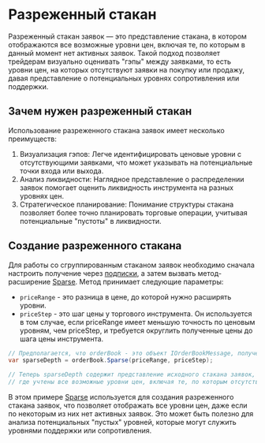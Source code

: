 # Разреженный стакан

Разреженный стакан заявок — это представление стакана, в котором отображаются все возможные уровни цен, включая те, по которым в данный момент нет активных заявок. Такой подход позволяет трейдерам визуально оценивать "гэпы" между заявками, то есть уровни цен, на которых отсутствуют заявки на покупку или продажу, давая представление о потенциальных уровнях сопротивления или поддержки.

## Зачем нужен разреженный стакан

Использование разреженного стакана заявок имеет несколько преимуществ:

1. Визуализация гэпов: Легче идентифицировать ценовые уровни с отсутствующими заявками, что может указывать на потенциальные точки входа или выхода.
2. Анализ ликвидности: Наглядное представление о распределении заявок помогает оценить ликвидность инструмента на разных уровнях цен.
3. Стратегическое планирование: Понимание структуры стакана позволяет более точно планировать торговые операции, учитывая потенциальные "пустоты" в ликвидности.

## Создание разреженного стакана

Для работы со сгруппированным стаканом заявок необходимо сначала настроить получение через [подписки](subscriptions.md), а затем вызвать метод-расширение [Sparse](xref:StockSharp.Messages.Extensions.Sparse(StockSharp.Messages.IOrderBookMessage,System.Decimal,System.Nullable{System.Decimal})). Метод принимает следующие параметры:

- `priceRange` - это разница в цене, до которой нужно расширять уровни.
- `priceStep` - это шаг цены у торгового инструмента. Он используется в том случае, если priceRange имеет меньшую точность по ценовым уровням, чем priceStep, и требуется округлить полученные цены до шага цены инструмента.

```cs
// Предполагается, что orderBook - это объект IOrderBookMessage, полученный из StockSharp
var sparseDepth = orderBook.Sparse(priceRange, priceStep);

// Теперь sparseDepth содержит представление исходного стакана заявок,
// где учтены все возможные уровни цен, включая те, по которым отсутствуют заявки.
```

В этом примере [Sparse](xref:StockSharp.Messages.Extensions.Sparse(StockSharp.Messages.IOrderBookMessage,System.Decimal,System.Nullable{System.Decimal})) используется для создания разреженного стакана заявок, что позволяет отображать все уровни цен, даже если по некоторым из них нет активных заявок. Это может быть полезно для анализа потенциальных "пустых" уровней, которые могут служить уровнями поддержки или сопротивления.